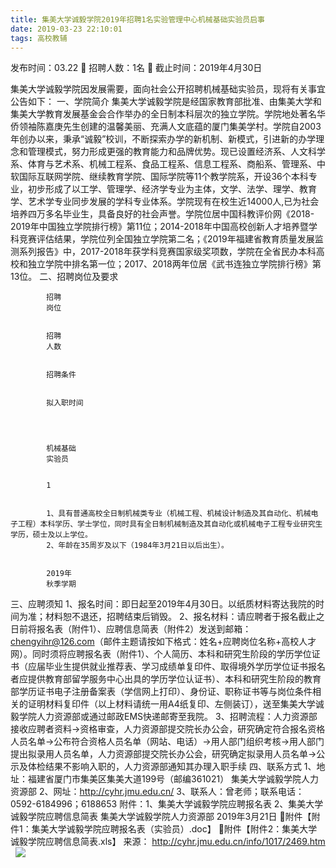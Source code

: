 ```yaml
---
title: 集美大学诚毅学院2019年招聘1名实验管理中心机械基础实验员启事
date: 2019-03-23 22:10:01
tags: 高校教辅
---
```

发布时间：03.22   🌟   招聘人数：1名   🌈   截止时间：2019年4月30日
<!-- more -->
集美大学诚毅学院因发展需要，面向社会公开招聘机械基础实验员，现将有关事宜公告如下：
一、学院简介
集美大学诚毅学院是经国家教育部批准、由集美大学和集美大学教育发展基金会合作举办的全日制本科层次的独立学院。学院地处著名华侨领袖陈嘉庚先生创建的温馨美丽、充满人文底蕴的厦门集美学村。学院自2003年创办以来，秉承“诚毅”校训，不断探索办学的新机制、新模式，引进新的办学理念和管理模式，努力形成更强的教育能力和品牌优势。现已设置经济系、人文科学系、体育与艺术系、机械工程系、食品工程系、信息工程系、商船系、管理系、中软国际互联网学院、继续教育学院、国际学院等11个教学院系，开设36个本科专业，初步形成了以工学、管理学、经济学专业为主体，文学、法学、理学、教育学、艺术学专业同步发展的学科专业体系。学院现有在校生近14000人,已为社会培养四万多名毕业生，具备良好的社会声誉。学院位居中国科教评价网《2018-2019年中国独立学院排行榜》第11位；2014-2018年中国高校创新人才培养暨学科竞赛评估结果，学院位列全国独立学院第二名；《2019年福建省教育质量发展监测系列报告》中，2017-2018年获学科竞赛国家级奖项数，学院在全省民办本科高校和独立学院中排名第一位；2017、2018两年位居《武书连独立学院排行榜》第13位。
二、招聘岗位及要求


    
        
            
            招聘
            岗位
            
            
            招聘
            人数
            
            
            招聘条件
            
            
            拟入职时间
            
        
        
            
            机械基础
            实验员
            
            
            1
            
            
            1、具有普通高校全日制机械类专业（机械工程、机械设计制造及其自动化、机械电子工程）本科学历、学士学位，同时具有全日制机械制造及其自动化或机械电子工程专业研究生学历，硕士及以上学位。
            2、年龄在35周岁及以下（1984年3月21日以后出生）。
            
            
            2019年
            秋季学期
            
        
    


三、应聘须知
1、报名时间：即日起至2019年4月30日。以纸质材料寄达我院的时间为准；材料恕不退还，招聘结束后销毁。
2、报名材料：请应聘者于报名截止之日前将报名表（附件1）、应聘信息简表（附件2）发送到邮箱：chengyihr@126.com（邮件主题请按如下格式：姓名+应聘岗位名称+高校人才网）。同时须将应聘报名表（附件1）、个人简历、本科和研究生阶段的学历学位证书（应届毕业生提供就业推荐表、学习成绩单复印件、取得境外学历学位证书报名者应提供教育部留学服务中心出具的学历学位认证书）、本科和研究生阶段的教育部学历证书电子注册备案表（学信网上打印）、身份证、职称证书等与岗位条件相关的证明材料复印件（以上材料请统一用A4纸复印、左侧装订），送至集美大学诚毅学院人力资源部或通过邮政EMS快递邮寄至我院。
3、招聘流程：人力资源部接收应聘者资料→资格审查，人力资源部提交院长办公会，研究确定符合报名资格人员名单→公布符合资格人员名单（网站、电话）→用人部门组织考核→用人部门提出拟录用人员名单，人力资源部提交院长办公会，研究确定拟录用人员名单→公示及体检结果不影响入职的，人力资源部通知其办理入职手续
四、联系方式
1、地址：福建省厦门市集美区集美大道199号（邮编361021）
集美大学诚毅学院人力资源部
2、网址：http://cyhr.jmu.edu.cn/
3、联系人：曾老师；联系电话：0592-6184996；6188653
附件：1、集美大学诚毅学院应聘报名表
2、集美大学诚毅学院应聘信息简表
集美大学诚毅学院人力资源部
2019年3月21日
附件【附件1：集美大学诚毅学院应聘报名表（实验员）.doc】
附件【附件2：集美大学诚毅学院应聘信息简表.xls】
来源：
http://cyhr.jmu.edu.cn/info/1017/2469.htm
 
![](https://cdn.weiweiblog.cn/20181015134814.png)